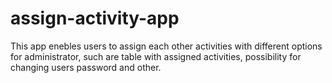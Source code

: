 # assign-activity-app
This app enebles users to assign each other activities with different options for administrator, such are table with assigned activities, possibility for changing users password and other.
